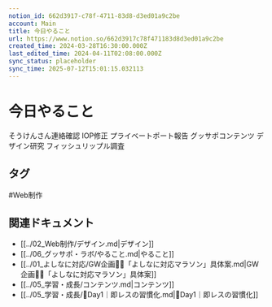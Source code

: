 ```yaml
---
notion_id: 662d3917-c78f-4711-83d8-d3ed01a9c2be
account: Main
title: 今日やること
url: https://www.notion.so/662d3917c78f471183d8d3ed01a9c2be
created_time: 2024-03-28T16:30:00.000Z
last_edited_time: 2024-04-11T02:08:00.000Z
sync_status: placeholder
sync_time: 2025-07-12T15:01:15.032113
---
```

# 今日やること

そうけんさん連絡確認
IOP修正
プライベートポート報告
グッサポコンテンツ
デザイン研究
フィッシュリップル調査

## タグ

#Web制作 

## 関連ドキュメント

- [[../02_Web制作/デザイン.md|デザイン]]
- [[../06_グッサポ・ラボ/やること.md|やること]]
- [[../01_よしなに対応/GW企画🏃‍♂️「よしなに対応マラソン」具体案.md|GW企画🏃‍♂️「よしなに対応マラソン」具体案]]
- [[../05_学習・成長/コンテンツ.md|コンテンツ]]
- [[../05_学習・成長/🔹Day1｜即レスの習慣化.md|🔹Day1｜即レスの習慣化]]
